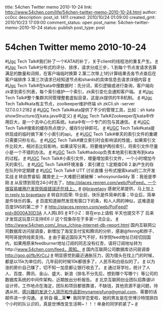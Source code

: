 title: 54chen Twitter memo 2010-10-24 
link: http://www.54chen.com/life/54chen-twitter-memo-2010-10-24.html
author: cc0cc
description: 
post_id: 1411
created: 2010/10/24 01:09:00
created_gmt: 2010/10/23 17:09:00
comment_status: open
post_name: 54chen-twitter-memo-2010-10-24
status: publish
post_type: post

# 54chen Twitter memo 2010-10-24 

#[Ugc](http://search.twitter.com/search?q=%23Ugc) Tech Talk#我们补了一个KATA的补丁，关于client的线程池的重复产生。 [#](http://twitter.com/54chen/statuses/28391579298) #[Ugc](http://search.twitter.com/search?q=%23Ugc) Tech Talk#分布式的评分、排序，请求分成三步，1.到每个节点发请求去算满足的数量和词频，在客户端临时换算 2.第二次带上1的计算结果去各节点查后在客户端排序 3.第三次请求已经知道节点和shards的具体信息去请求详细内容 [#](http://twitter.com/54chen/statuses/28390375741) #[Ugc](http://search.twitter.com/search?q=%23Ugc) Tech Talk#在kata中搜数据时：先分词，索引逻辑或进行查询，客户端向zk拿到索引列表，每个索引维护一个索引，zk索引变化会通知客户端。 [#](http://twitter.com/54chen/statuses/28390138745) #[Ugc](http://search.twitter.com/search?q=%23Ugc) Tech Talk#整个集群共同管理整套虚拟目录，这是zk提供的牛B机制。 [#](http://twitter.com/54chen/statuses/28389444211) #[Ugc](http://search.twitter.com/search?q=%23Ugc) Tech Talk#kata有主节点，zoolkeeper维护终端 sh zkCli.sh -server 127.0.0.1:2182 [#](http://twitter.com/54chen/statuses/28389280078) #[UGC](http://search.twitter.com/search?q=%23UGC) Tech Talk#kata提供了不少的管理工具，比如：sh kata showStructure(在kata.java中定义) [#](http://twitter.com/54chen/statuses/28388458817) #[Ugc](http://search.twitter.com/search?q=%23Ugc) Tech Talk#Zookeeper在kata中作用巨大，是一个去中心化的系统。kata中有一个专门的包与其通信。 [#](http://twitter.com/54chen/statuses/28387623579) #[UGC](http://search.twitter.com/search?q=%23UGC) Tech Talk#搜索的缓存热点很少，缓存5分钟即可。 [#](http://twitter.com/54chen/statuses/28387456332) #[UGC](http://search.twitter.com/search?q=%23UGC) Tech Talk#kata提供现成的临时摘下某个小索引的api。 [#](http://twitter.com/54chen/statuses/28387079714) #[UGC](http://search.twitter.com/search?q=%23UGC) Tech Talk#单天的索引文件的重建只需要只秒左右。 [#](http://twitter.com/54chen/statuses/28387017072) #[UGC](http://search.twitter.com/search?q=%23UGC) Tech Talk#建立索引时会影响读的性能，如果索引文件比较大，相对去比较影响，如果读写分离，将要维护两份索引，将索引文件尽量小是一个不错的办法。 [#](http://twitter.com/54chen/statuses/28386939695) #[UGC](http://search.twitter.com/search?q=%23UGC) Tech Talk#hadoop负责本地索引和发布到kata的过程。 [#](http://twitter.com/54chen/statuses/28386580607) #[UGC](http://search.twitter.com/search?q=%23UGC) Tech Talk#小索引文件，增量增加索引文件，一个小时增加今天的索引。 [#](http://twitter.com/54chen/statuses/28386467402) #[UGC](http://search.twitter.com/search?q=%23UGC) Tech Talk#环境准备：索引建立 1.定期查DB 2.新产生的存在队列中定期建 [#](http://twitter.com/54chen/statuses/28386331006) #[UGC](http://search.twitter.com/search?q=%23UGC) Tech Talk# UTT 讨论直播 分布式搜索kata的二次开发实战 [#](http://twitter.com/54chen/statuses/28386150183) 转自贾睿韬: 魔兽史上一大难题已被破解：whosyourdaddy 答：我爸是李刚 [#](http://twitter.com/54chen/statuses/28383753911) 从反馈到现在24小时去了，http://places.renren.com/web/PoiFeed，一个很容易被用户发现低级错误还在线上。 [#](http://twitter.com/54chen/statuses/28378936061) @[bravetaoy](http://twitter.com/bravetaoy) 感谢兄弟提供，马上加上 [in reply to bravetaoy](http://twitter.com/bravetaoy/statuses/27996678518) [#](http://twitter.com/54chen/statuses/28378559200) 转自刘启荣: 毕业前，快乐是件简单的事；毕业后，简单是件快乐的事。 [#](http://twitter.com/54chen/statuses/28365713181) 百度知道赫然发现有窗口下的条，和人人网的神似，这难道是百度SNS的第二步？ [#](http://twitter.com/54chen/statuses/28004847773) <http://places.renren.com/web/PoiFeed?pid=B000A30D3A> 人人网LBS [#](http://twitter.com/54chen/statuses/28001820896) RT小Z：哥在erp上请假 半天也提交不了 后来才发现这玩意只支持IE6 // 这个现象存在于多家一流企业。 [#](http://twitter.com/54chen/statuses/27996064594) <http://www.54chen.com/_linux_/china-internet-db-report.html> 国内互联网公司数据库访问层调查，新增加了淘宝支付宝和腾讯的分析，感谢@fenng和胖子、呵呵哥提供线索支持。 [#](http://twitter.com/54chen/statuses/27995739937) 由于最近国际天气不好，科学院feed地址已经切回国内，如果用原来feedburner地址订阅的同志没有红杏，请将订阅地址转为http://www.54chen.com/feed，周知。 [#](http://twitter.com/54chen/statuses/27986502180) 国内互联网公司数据库访问层调查 <http://goo.gl/fb/KrCcJ> [#](http://twitter.com/54chen/statuses/27919812246) 明显感觉到最近通胀压力，因为猎头在找上门的时候，都是以15k为单位的，几年前的时候10k都很多了，人民币和白纸似的了。 [#](http://twitter.com/54chen/statuses/27911119936) 以为涨的房价自己赚了，切不知一加息都让银行收去了。 [#](http://twitter.com/54chen/statuses/27909056006) 通过哥学社，统计了人人、百度、腾讯、金山、盛大、新浪（排名不分先后，想到哪个写哪个）等公司的数据库系统的中间件架构，近期放出分析报告。 [#](http://twitter.com/54chen/statuses/27904919107) 北京互联网创业团队招靠谱UI设计师，工作地点在海淀，团队和项目都很靠谱，不缺钱，其他资源不是问题，待遇从优，感兴趣的发送个人简历和作品到mynameisfung@gmail.com，需要的话邮件进一步沟通。 [#](http://twitter.com/54chen/statuses/27812898876) 转自·嫫__茉❤: 我同学恋爱啦，她的男友是在世博沙特馆排四个小时的队认识的，真是世博改变生活啊~！！！单身的同学抓紧了~ [#](http://twitter.com/54chen/statuses/27719786570)